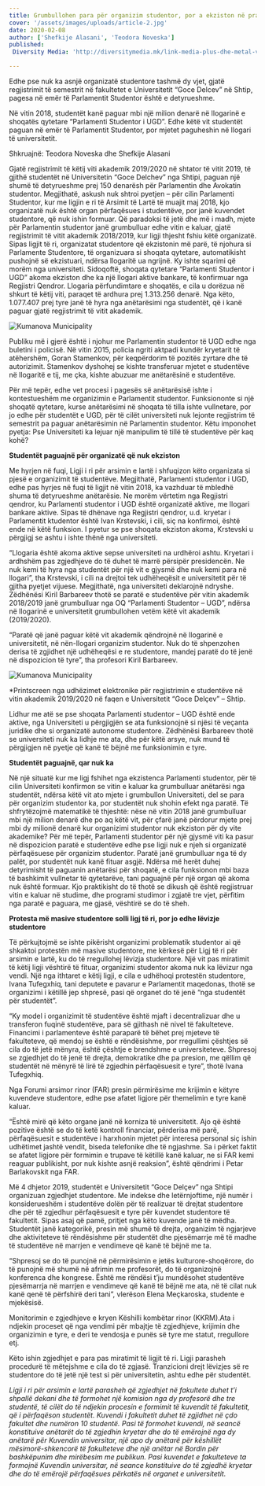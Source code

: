 ```yaml
---
title: Grumbullohen para për organizim studentor, por a ekziston në praktikë?
cover: '/assets/images/uploads/article-2.jpg'
date: 2020-02-08
author: ['Shefkije Alasani', 'Teodora Noveska']
published:
 Diversity Media: 'http://diversitymedia.mk/link-media-plus-dhe-metal-vat-el-rekordere-te-furnizimeve-publike-per-dekorimin-e-fundvitit/'

---
```


Edhe pse nuk ka asnjë organizatë studentore tashmë dy vjet, gjatë regjistrimit të semestrit në fakultetet e Universitetit “Goce Delcev” në Shtip, pagesa në emër të Parlamentit Studentor është e detyrueshme.

Në vitin 2018, studentët kanë paguar mbi një milion denarë në llogarinë e shoqatës qytetare “Parlamenti Studentor i UGD”. Edhe këtë vit studentët paguan në emër të Parlamentit Studentor, por mjetet paguheshin në llogari të universitetit.

Shkruajnë: Teodora Noveska dhe Shefkije Alasani

Gjatë regjistrimit të këtij viti akademik 2019/2020 në shtator të vitit 2019, të gjithë studentët në Universitetin “Goce Delchev” nga Shtipi, paguan një shumë të detyrueshme prej 150 denarësh për Parlamentin dhe Avokatin studentor. Megjithatë, askush nuk shtroi pyetjen – për cilin Parlamenti Studentor, kur me ligjin e ri të Arsimit të Lartë të muajit maj 2018, kjo organizatë nuk është organ përfaqësues i studentëve, por janë kuvendet studentore, që nuk ishin formuar.
Që paradoksi të jetë dhe më i madh, mjete për Parlamentin studentor janë grumbulluar edhe vitin e kaluar, gjatë regjistrimit të vitit akademik 2018/2019, kur ligji thjesht fshiu këtë organizatë. Sipas ligjit të ri, organizatat studentore që ekzistonin më parë, të njohura si Parlamente Studentore, të organizuara si shoqata qytetare, automatikisht pushojnë së ekzistuari, ndërsa llogaritë ua ngrijnë. Ky ishte sqarimi që morëm nga universiteti. Sidoqoftë, shoqata qytetare “Parlamenti Studentor i UGD” akoma ekziston dhe ka një llogari aktive bankare, të konfirmuar nga Regjistri Qendror. Llogaria përfundimtare e shoqatës, e cila u dorëzua në shkurt të këtij viti, paraqet të ardhura prej 1.313.256 denarë.  Nga këto, 1.077.407 prej tyre janë të hyra nga anëtarësimi nga studentët, që i kanë paguar gjatë regjistrimit të vitit akademik.

![Kumanova Municipality](/assets/images/uploads/trosoci.jpg)

Publiku më i gjerë është i njohur me Parlamentin studentor të UGD edhe nga buletini i policisë. Në vitin 2015, policia ngriti aktpadi kundër kryetarit të atëhershëm, Goran Stamenkov, për keqpërdorim të pozitës zyrtare dhe të autorizimit. Stamenkov dyshohej se kishte transferuar mjetet e studentëve në llogaritë e tij, me çka, kishte abuzuar me anëtarësinë e studentëve.

Për më tepër, edhe vet procesi i pagesës së anëtarësisë ishte i kontestueshëm me organizimin e Parlamentit studentor. Funksiononte si një shoqatë qytetare, kurse anëtarësimi në shoqata të tilla ishte vullnetare, por jo edhe për studentët e UGD, për të cilët universiteti nuk lejonte regjistrim të semestrit pa paguar anëtarësimin në Parlamentin studentor. Këtu imponohet pyetja: Pse Universiteti ka lejuar një manipulim të tillë të studentëve për kaq kohë?

**Studentët paguajnë për organizatë që nuk ekziston**

Me hyrjen në fuqi, Ligji i ri për arsimin e lartë i shfuqizon këto organizata si pjesë e organizimit të studentëve. Megjithatë, Parlamenti studentor i UGD, edhe pas hyrjes në fuqi të ligjit në vitin 2018, ka vazhduar të mbledhë shuma të detyrueshme anëtarësie. Ne morëm vërtetim nga Regjistri qendror, ku Parlamenti studentor i UGD është organizatë aktive, me llogari bankare aktive. Sipas të dhënave nga Regjistri qendror, u.d. kryetar i Parlamentit ktudentor është Ivan Krstevski, i cili, siç na konfirmoi, është ende në këtë funksion. I pyetur se pse shoqata ekziston akoma, Krstevski u përgjigj se ashtu i ishte thënë nga universiteti.

“Llogaria është akoma aktive sepse universiteti na urdhëroi ashtu. Kryetari i ardhshëm pas zgjedhjeve do të duhet të marrë përsipër presidencën. Ne nuk kemi të hyra nga studentët për një vit e gjysmë dhe nuk kemi para në llogari”, tha Krstevski, i cili na drejtoi tek udhëheqësit e universitetit për të gjitha pyetjet vijuese. Megjithatë, nga universiteti deklarojnë ndryshe. Zëdhënësi Kiril Barbareev thotë se paratë e studentëve për vitin akademik 2018/2019 janë grumbulluar nga OQ “Parlamenti Studentor – UGD”, ndërsa në llogarinë e universitetit grumbullohen vetëm këtë vit akademik (2019/2020).

“Paratë që janë paguar këtë vit akademik qëndrojnë në llogarinë e universitetit, në nën-llogari organizim studentor. Nuk do të shpenzohen derisa të zgjidhet një udhëheqësi e re studentore, mandej paratë do të jenë në dispozicion të tyre”, tha profesori Kiril Barbareev.

![Kumanova Municipality](/assets/images/uploads/studenti-2.jpg)

*Printscreen nga udhëzimet elektronike për regjistrimin e studentëve në vitin akademik 2019/2020 në faqen e Universitetit “Goce Delçev” – Shtip.

Lidhur me atë se pse shoqata Parlamenti studentor – UGD është ende aktive, nga Universiteti u përgjigjën se ata funksionojnë si njësi të veçanta juridike dhe si organizatë autonome studentore. Zëdhënësi Barbareev thotë se universiteti nuk ka lidhje me ata, dhe për këtë arsye, nuk mund të përgjigjen në pyetje që kanë të bëjnë me funksionimin e tyre.

**Studentët paguajnë, qar nuk ka**

Në një situatë kur me ligj fshihet nga ekzistenca Parlamenti studentor, për të cilin Universiteti konfirmon se vitin e kaluar ka grumbulluar anëtarësi nga studentët, ndërsa këtë vit ato mjete i grumbullon Universiteti, del se para për organizim studentor ka, por studentët nuk shohin efekt nga paratë. Të shfrytëzojmë matematikë të thjeshtë: nëse në vitin 2018 janë grumbulluar mbi një milion denarë dhe po aq këtë vit, për çfarë janë përdorur mjete prej mbi dy milionë denarë kur organizimi studentor nuk ekziston për dy vite akademike? Për më tepër, Parlamenti studentor për një gjysmë viti ka pasur në dispozicion paratë e studentëve edhe pse ligji nuk e njeh si organizatë përfaqësuese për organizim studentor. Paratë janë grumbulluar nga të dy palët, por studentët nuk kanë fituar asgjë. Ndërsa më herët duhej detyrimisht të paguanin anëtarësi për shoqatë, e cila funksionon mbi baza të bashkimit vullnetar të qytetarëve, tani paguajnë për një organ që akoma nuk është formuar. Kjo praktikisht do të thotë se dikush që është regjistruar vitin e kaluar në studime, dhe programi studimor i zgjatë tre vjet, përfitim nga paratë e paguara, me gjasë, vështirë se do të sheh.


**Protesta më masive studentore solli ligj të ri, por jo edhe lëvizje studentore**

Të përkujtojmë se ishte pikërisht organizimi problematik studentor ai që shkaktoi protestën më masive studentore, me kërkesë për Ligj të ri për arsimin e lartë, ku do të rregullohej lëvizja studentore. Një vit pas miratimit të këtij ligji vështirë të fituar, organizimi studentor akoma nuk ka lëvizur nga vendi. Një nga ithtaret e këtij ligji, e cila e udhëhoqi protestën studentore, Ivana Tufegxhiq, tani deputete e pavarur e Parlamentit maqedonas, thotë se organizimi i këtillë jep shpresë, pasi që organet do të jenë “nga studentët për studentët”.

“Ky model i organizimit të studentëve është mjaft i decentralizuar dhe u transferon fuqinë studentëve, para së gjithash në nivel të fakulteteve. Financimi i parlamenteve është paraparë të bëhet prej mjeteve të fakulteteve, që mendoj se është e rëndësishme, por rregullimi çështjes së cila do të jetë mënyra, është çështje e brendshme e universiteteve. Shpresoj se zgjedhjet do të jenë të drejta, demokratike dhe pa presion, me qëllim që studentët në mënyrë të lirë të zgjedhin përfaqësuesit e tyre”, thotë Ivana Tufegxhiq.

Nga Forumi arsimor rinor (FAR) presin përmirësime me krijimin e këtyre kuvendeve studentore, edhe pse afatet ligjore për themelimin e tyre kanë kaluar.

“Është mirë që këto organe janë në korniza të universitetit. Ajo që është pozitive është se do të ketë kontroll financiar, përderisa më parë, përfaqësuesit e studentëve i harxhonin mjetet për interesa personal siç ishin udhëtimet jashtë vendit, biseda telefonike dhe të ngjashme. Sa i përket faktit se afatet ligjore për formimin e trupave të këtillë kanë kaluar, ne si FAR kemi reaguar publikisht, por nuk kishte asnjë reaksion”, është qëndrimi i Petar Barlakovskit nga FAR.

Më 4 dhjetor 2019, studentët e Universitetit “Goce Delçev” nga Shtipi organizuan zgjedhjet studentore. Me indekse dhe letërnjoftime, një numër i konsiderueshëm i studentëve dolën për të realizuar të drejtat studentore dhe për të zgjedhur përfaqësuesit e tyre për kuvendet studentore të fakultetit. Sipas asaj që pamë, pritjet nga këto kuvende janë të mëdha. Studentët janë kategorikë, presin më shumë të drejta, organizim të ngjarjeve dhe aktiviteteve të rëndësishme për studentët dhe pjesëmarrje më të madhe të studentëve në marrjen e vendimeve që kanë të bëjnë me ta.

“Shpresoj se do të punojnë në përmirësimin e jetës kulturore-shoqërore, do të punojnë më shumë në afrimin me profesorët, do të organizojnë konferenca dhe kongrese. Është me rëndësi t’ju mundësohet studentëve pjesëmarrja në marrjen e vendimeve që kanë të bëjnë me ata, në të cilat nuk kanë qenë të përfshirë deri tani”, vlerëson Elena Meçkaroska, studente e mjekësisë.

Monitorimin e zgjedhjeve e kryen Këshilli kombëtar rinor (KKRM).Ata i ndjekin proceset që nga vendimi për  mbajtje të zgjedhjeve, krijimin dhe organizimin e tyre, e deri te vendosja e punës së tyre me statut, rregullore etj.

Këto ishin zgjedhjet e para pas miratimit të ligjit të ri. Ligji parasheh procedurë të mëtejshme e cila do të zgjasë. Tranzicioni drejt lëvizjes së re studentore do të jetë një test si për universitetin, ashtu edhe për studentët.

*Ligji i ri për arsimin e lartë parasheh që zgjedhjet në fakultete duhet t’i shpallë dekani dhe të formohet një komision nga dy profesorë dhe tre studentë, të cilët do të ndjekin procesin e formimit të kuvendit të fakultetit, që i përfaqëson studentët.
Kuvendi i fakultetit duhet të zgjidhet në çdo fakultet dhe numëron 10 studentë. Pasi të formohet kuvendi, në seancë konstituive anëtarët do të zgjedhin kryetar dhe do të emërojnë nga dy anëtarë për Kuvendin universitar, një apo dy anëtarë për këshillët mësimorë-shkencorë të fakulteteve dhe një anëtar në Bordin për bashkëpunim dhe mirëbesim me publikun. Pasi kuvendet e fakulteteve ta formojnë Kuvendin universitar, në seance konstituive do të zgjedhë kryetar dhe do të emërojë përfaqësues përkatës në organet e universitetit.*
